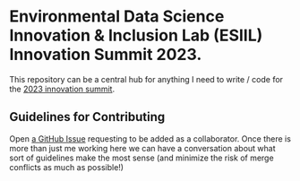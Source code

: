 # Environmental Data Science Innovation & Inclusion Lab (ESIIL) Innovation Summit 2023.

This repository can be a central hub for anything I need to write / code for the [2023 innovation summit](https://esiil.org/innovation-summit).

## Guidelines for Contributing

Open [a GitHub Issue](https://github.com/njlyon0/esiil_summit-2023/issues) requesting to be added as a collaborator. Once there is more than just me working here we can have a conversation about what sort of guidelines make the most sense (and minimize the risk of merge conflicts as much as possible!)